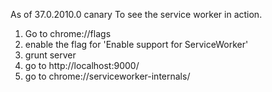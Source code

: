 As of 37.0.2010.0 canary
To see the service worker in action.

1. Go to chrome://flags
2. enable the flag for 'Enable support for ServiceWorker'
3. grunt server
4. go to http://localhost:9000/
5. go to chrome://serviceworker-internals/
